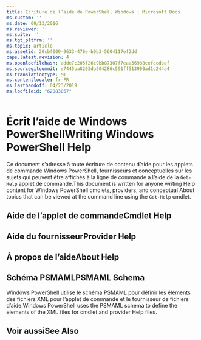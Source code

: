 ```yaml
---
title: Écriture de l’aide de PowerShell Windows | Microsoft Docs
ms.custom: ''
ms.date: 09/13/2016
ms.reviewer: ''
ms.suite: ''
ms.tgt_pltfrm: ''
ms.topic: article
ms.assetid: 20cbf009-9633-476e-b0b3-5604117ef2dd
caps.latest.revision: 4
ms.openlocfilehash: adde7c205f26c9bb87307f7eaa56988cefccdeaf
ms.sourcegitcommit: e7445ba8203da304286c591ff513900ad1c244a4
ms.translationtype: MT
ms.contentlocale: fr-FR
ms.lasthandoff: 04/23/2019
ms.locfileid: "62083057"
---
```

# <a name="writing-windows-powershell-help"></a><span data-ttu-id="7a1a4-102">Écrit l’aide de Windows PowerShell</span><span class="sxs-lookup"><span data-stu-id="7a1a4-102">Writing Windows PowerShell Help</span></span>

<span data-ttu-id="7a1a4-103">Ce document s’adresse à toute écriture de contenu d’aide pour les applets de commande Windows PowerShell, fournisseurs et conceptuelles sur les sujets qui peuvent être affichés à la ligne de commande à l’aide de la `Get-Help` applet de commande.</span><span class="sxs-lookup"><span data-stu-id="7a1a4-103">This document is written for anyone writing Help content for Windows PowerShell cmdlets, providers, and conceptual About topics that can be viewed at the command line using the `Get-Help` cmdlet.</span></span>

## <a name="cmdlet-help"></a><span data-ttu-id="7a1a4-104">Aide de l’applet de commande</span><span class="sxs-lookup"><span data-stu-id="7a1a4-104">Cmdlet Help</span></span>

## <a name="provider-help"></a><span data-ttu-id="7a1a4-105">Aide du fournisseur</span><span class="sxs-lookup"><span data-stu-id="7a1a4-105">Provider Help</span></span>

## <a name="about-help"></a><span data-ttu-id="7a1a4-106">À propos de l’aide</span><span class="sxs-lookup"><span data-stu-id="7a1a4-106">About Help</span></span>

## <a name="psmaml-schema"></a><span data-ttu-id="7a1a4-107">Schéma PSMAML</span><span class="sxs-lookup"><span data-stu-id="7a1a4-107">PSMAML Schema</span></span>

 <span data-ttu-id="7a1a4-108">Windows PowerShell utilise le schéma PSMAML pour définir les éléments des fichiers XML pour l’applet de commande et le fournisseur de fichiers d’aide.</span><span class="sxs-lookup"><span data-stu-id="7a1a4-108">Windows PowerShell uses the PSMAML schema to define the elements of the XML files for cmdlet and provider Help files.</span></span>

## <a name="see-also"></a><span data-ttu-id="7a1a4-109">Voir aussi</span><span class="sxs-lookup"><span data-stu-id="7a1a4-109">See Also</span></span>

